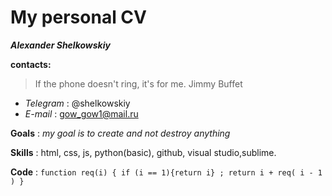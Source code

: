 # My personal CV

**_Alexander Shelkowskiy_**

**contacts:**

> If the phone doesn't ring, it's for me. Jimmy Buffet

- _Telegram_ : @shelkowskiy
- _E-mail_ : gow_gow1@mail.ru

**Goals** :
_my goal is to create and not destroy anything_

**Skills** : html, css, js, python(basic), github, visual studio,sublime.

**Code** : `function req(i) { if (i == 1){return i} ; return i + req( i - 1 ) } `
